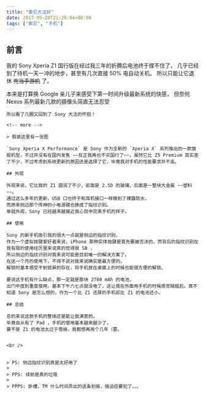 ```yaml
---
title: "索尼大法好"
date: 2017-05-28T21:28:04+08:00
tags: ["索尼", "手机"]
---
```


## 前言

我的 Sony Xperia Z1 国行版在经过我三年的折腾后电池终于撑不住了，
几乎已经到了待机一天一冲的地步，甚至有几次直接 50% 电自动关机。
所以只能让它退休 ~~充当手游机~~ 了。

本来是打算换 Google 亲儿子来感受下第一时间升级最新系统的快感，
但奈何 Nexus 系列最新几款的摄像头简直无法忍受
 ~~~被 Sony 的不突出惯坏了~~~ ，
 所以看了几圈又回到了 Sony 大法的怀抱！

 <!-- more -->

 > 假装这里有一张图

`Sony Xperia X Performance` 是 Sony 作为全新的 `Xperia X` 系列推出的一款旗舰机型，不过并没有在国内发售 ~~反正我再也不买国行了~~，虽然它比 Z5 Premium 其实差了不少，不过考虑到系统更新的原因还是选择了它，毕竟我对手机的性能要求并不高。

## 外观

外观来说，它比我的 Z1 圆润了不少，前面是 2.5D 的玻璃，后面是一整块大金属 ~~塑料~~。
通过这么多年的更新，USB 口也终于和耳机接口一样做到了裸露防水，
而原来侧边那个传神的小电源键也换成了指纹识别。
单就外观，Sony 已经越来越接近我心目中完美手机的样子。

## 使用

Sony 的新手机吸引我的很大一点就是侧边的指纹识别，
作为一个虚拟按键爱好者来说，iPhone 那种实体按键是首先要被否决的，而背后的指纹识别在我有限的使用经历里来说真的觉得很 SB ，
所以侧边的指纹识别对我来说可能是目前唯一的解决方案了。
在这一个月的使用下，不得不说对我来说确实是最方便的，
解锁时基本感受不到锁屏的存在，将手机放在桌面上的时候也能很方便的解锁。

要说这手机有什么缺点，那一定就是那块 2700 mAh 的电池，
出门中度到重度使用，基本下午六七点就没电了，这让我在外面用手机的时候感觉贼尴尬。真不知道 Sony 是怎么想的，作为一个比 Z1 还厚的手机却比 Z1 的电池还小。

## 总结

总的来说这款手机的整体还是能让我满意的。
毕竟自从有了 Pad ，手机的使用基本越来越少了，
要不是 Z1 的电池太过于雪崩，我都想再用个几年（雾。


<br />


> PS: 侧边指纹识别真是太好用了
>
> PPS: 续航是真的垃圾
>
> PPPS: 卧槽，TM 什么时间弄出的这条划痕，强迫症要犯了。。。